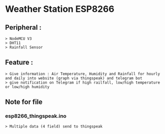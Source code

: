 # Weather Station ESP8266
## Peripheral :
```
> NodeMCU V3
> DHT11
> Rainfall Sensor
```
## Feature :
```
> Give information : Air Temperature, Humidity and Rainfall for hourly and daily into website (graph via thingspeak) and telegram bot
> give notification on Telegram if high railfall, low/high temperature or low/high humidity
```
## Note for file
### esp8266_thingspeak.ino
```
> Multiple data (4 field) send to thingspeak
```
